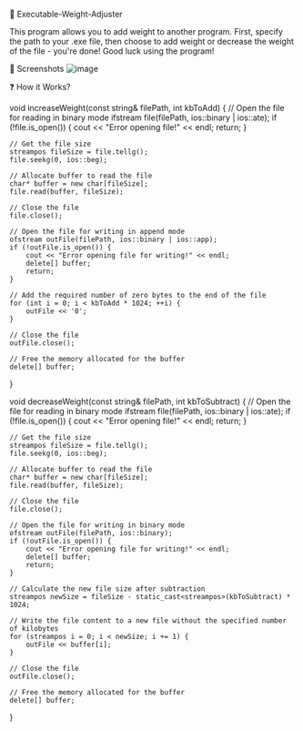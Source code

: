 🔌 Executable-Weight-Adjuster


 This program allows you to add weight to another program. First, specify the path to your .exe file, then choose to add weight or decrease the weight of the file - you're done! Good luck using the program!


📱 Screenshots
![image](https://github.com/Lightweith/Executable-Weight-Adjuster/assets/170258245/5155d8be-b864-4e8a-8b7e-322999df2151)



❓ How it Works?


void increaseWeight(const string& filePath, int kbToAdd) {
    // Open the file for reading in binary mode
    ifstream file(filePath, ios::binary | ios::ate);
    if (!file.is_open()) {
        cout << "Error opening file!" << endl;
        return;
    }

    // Get the file size
    streampos fileSize = file.tellg();
    file.seekg(0, ios::beg);

    // Allocate buffer to read the file
    char* buffer = new char[fileSize];
    file.read(buffer, fileSize);

    // Close the file
    file.close();

    // Open the file for writing in append mode
    ofstream outFile(filePath, ios::binary | ios::app);
    if (!outFile.is_open()) {
        cout << "Error opening file for writing!" << endl;
        delete[] buffer;
        return;
    }

    // Add the required number of zero bytes to the end of the file
    for (int i = 0; i < kbToAdd * 1024; ++i) {
        outFile << '0';
    }

    // Close the file
    outFile.close();

    // Free the memory allocated for the buffer
    delete[] buffer;
}

void decreaseWeight(const string& filePath, int kbToSubtract) {
    // Open the file for reading in binary mode
    ifstream file(filePath, ios::binary | ios::ate);
    if (!file.is_open()) {
        cout << "Error opening file!" << endl;
        return;
    }

    // Get the file size
    streampos fileSize = file.tellg();
    file.seekg(0, ios::beg);

    // Allocate buffer to read the file
    char* buffer = new char[fileSize];
    file.read(buffer, fileSize);

    // Close the file
    file.close();

    // Open the file for writing in binary mode
    ofstream outFile(filePath, ios::binary);
    if (!outFile.is_open()) {
        cout << "Error opening file for writing!" << endl;
        delete[] buffer;
        return;
    }

    // Calculate the new file size after subtraction
    streampos newSize = fileSize - static_cast<streampos>(kbToSubtract) * 1024;

    // Write the file content to a new file without the specified number of kilobytes
    for (streampos i = 0; i < newSize; i += 1) {
        outFile << buffer[i];
    }

    // Close the file
    outFile.close();

    // Free the memory allocated for the buffer
    delete[] buffer;
}
